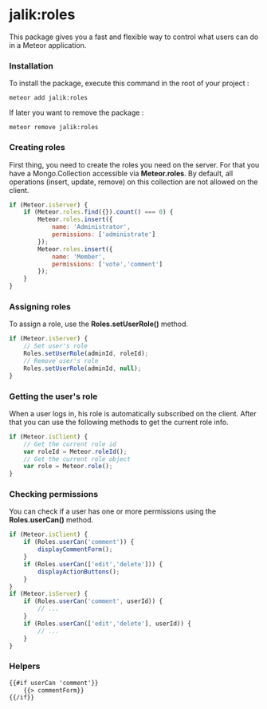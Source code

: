 # jalik:roles

This package gives you a fast and flexible way to control what users can do in a Meteor application.

### Installation

To install the package, execute this command in the root of your project :
```
meteor add jalik:roles
```

If later you want to remove the package :
```
meteor remove jalik:roles
```

### Creating roles

First thing, you need to create the roles you need on the server.
For that you have a Mongo.Collection accessible via **Meteor.roles**.
By default, all operations (insert, update, remove) on this collection are not allowed on the client.

```js
if (Meteor.isServer) {
    if (Meteor.roles.find({}).count() === 0) {
        Meteor.roles.insert({
            name: 'Administrator',
            permissions: ['administrate']
        });
        Meteor.roles.insert({
            name: 'Member',
            permissions: ['vote','comment']
        });
    }
}
```

### Assigning roles

To assign a role, use the **Roles.setUserRole()** method.

```js
if (Meteor.isServer) {
    // Set user's role
    Roles.setUserRole(adminId, roleId);
    // Remove user's role
    Roles.setUserRole(adminId, null);
}
```

### Getting the user's role

When a user logs in, his role is automatically subscribed on the client.
After that you can use the following methods to get the current role info.

```js
if (Meteor.isClient) {
    // Get the current role id
    var roleId = Meteor.roleId();
    // Get the current role object
    var role = Meteor.role();
}
```

### Checking permissions

You can check if a user has one or more permissions using the **Roles.userCan()** method.

```js
if (Meteor.isClient) {
    if (Roles.userCan('comment')) {
        displayCommentForm();
    }
    if (Roles.userCan(['edit','delete'])) {
        displayActionButtons();
    }
}
if (Meteor.isServer) {
    if (Roles.userCan('comment', userId)) {
        // ...
    }
    if (Roles.userCan(['edit','delete'], userId)) {
        // ...
    }
}
```

### Helpers

```html
{{#if userCan 'comment'}}
    {{> commentForm}}
{{/if}}
```